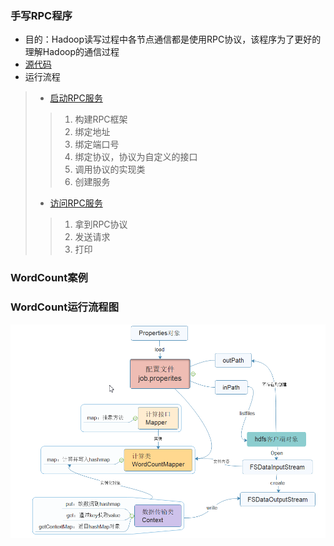 ### 手写RPC程序
- 目的：Hadoop读写过程中各节点通信都是使用RPC协议，该程序为了更好的理解Hadoop的通信过程
- [源代码](RpcDemo/src/main/java)
- 运行流程
> - [启动RPC服务](RpcDemo/src/main/java/PublishServer.java)
> > 1. 构建RPC框架
> > 1. 绑定地址
> > 1. 绑定端口号
> > 1. 绑定协议，协议为自定义的接口
> > 1. 调用协议的实现类
> > 1. 创建服务
> - [访问RPC服务](RpcDemo/src/main/java/GetServer.java)
> > 1. 拿到RPC协议
> > 1. 发送请求
> > 1. 打印
### WordCount案例
### WordCount运行流程图
![](img/WordCount流程图.png)
